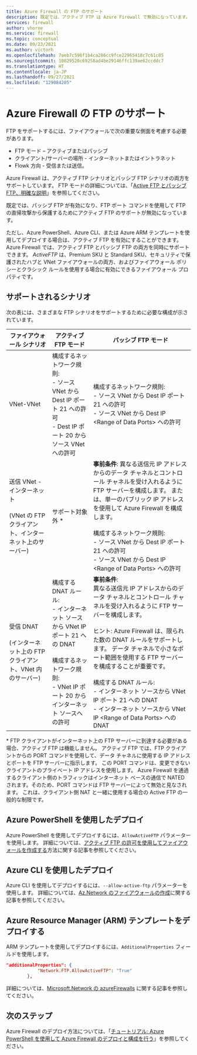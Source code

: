 ```yaml
---
title: Azure Firewall の FTP のサポート
description: 既定では、アクティブ FTP は Azure Firewall で無効になっています。 PowerShell、CLI、および ARM テンプレートを使用して有効にできます。
services: firewall
author: vhorne
ms.service: firewall
ms.topic: conceptual
ms.date: 09/23/2021
ms.author: victorh
ms.openlocfilehash: 7aeb7c596f1b4ca286cc9fce22965418c7c61c85
ms.sourcegitcommit: 10029520c69258ad4be29146ffc139ae62ccddc7
ms.translationtype: HT
ms.contentlocale: ja-JP
ms.lasthandoff: 09/27/2021
ms.locfileid: "129084205"
---
```

# <a name="azure-firewall-ftp-support"></a>Azure Firewall の FTP のサポート

FTP をサポートするには、ファイアウォールで次の重要な側面を考慮する必要があります。
- FTP モード – アクティブまたはパッシブ
- クライアント/サーバーの場所 - インターネットまたはイントラネット
- Flowk 方向 - 受信または送信。 

Azure Firewall は、アクティブ FTP シナリオとパッシブ FTP シナリオの両方をサポートしています。 FTP モードの詳細については、「[Active FTP とパッシブ FTP、明確な説明](https://slacksite.com/other/ftp.html)」を参照してください。 

既定では、パッシブ FTP が有効になり、FTP ポート コマンドを使用して FTP の直帰攻撃から保護するためにアクティブ FTP のサポートが無効になっています。 

ただし、Azure PowerShell、Azure CLI、または Azure ARM テンプレートを使用してデプロイする場合は、アクティブ FTP を有効にすることができます。 Azure Firewall では、アクティブ FTP とパッシブ FTP の両方を同時にサポートできます。 *ActiveFTP* は、Premium SKU と Standard SKU、セキュリティで保護されたハブと VNet ファイアウォールの両方、およびファイアウォール ポリシーとクラシック ルールを使用する場合に有効にできるファイアウォール プロパティです。


## <a name="supported-scenarios"></a>サポートされるシナリオ

次の表には、さまざまな FTP シナリオをサポートするために必要な構成が示されています。


|ファイアウォール シナリオ  |アクティブ FTP モード   |パッシブ FTP モード  |
|---------|---------|---------|
|VNet-VNet     |構成するネットワーク規則:<br>- ソース VNet から Dest IP ポート 21 への許可<br>- Dest IP ポート 20 からソース VNet への許可 |構成するネットワーク規則:<br>- ソース VNet から Dest IP ポート 21 への許可<br>- ソース VNet から Dest IP \<Range of Data Ports> への許可|
|送信 VNet - インターネット<br><br>(VNet の FTP クライアント、インターネット上のサーバー)      |サポート対象外 *|**事前条件**: 異なる送信元 IP アドレスからのデータ チャネルとコントロール チャネルを受け入れるように FTP サーバーを構成します。 または、単一のパブリック IP アドレスを使用して Azure Firewall を構成します。<br><br>構成するネットワーク規則:<br>- ソース VNet から Dest IP ポート 21 への許可<br>- ソース VNet から Dest IP \<Range of Data Ports> への許可 |
|受信 DNAT<br><br>(インターネット上の FTP クライアント、VNet 内のサーバー)      |構成する DNAT ルール:<br>- インターネット ソースから VNet IP ポート 21 への DNAT<br><br>構成するネットワーク規則:<br>- VNet IP ポート 20 からインターネット ソースへの許可 |**事前条件**:<br>異なる送信元 IP アドレスからのデータ チャネルとコントロール チャネルを受け入れるように FTP サーバーを構成します。<br><br>ヒント: Azure Firewall は、限られた数の DNAT ルールをサポートします。 データ チャネルで小さなポート範囲を使用する FTP サーバーを構成することが重要です。<br><br>構成する DNAT ルール:<br>- インターネット ソースから VNet IP ポート 21 への DNAT<br>- インターネット ソースから VNet IP \<Range of Data Ports> への DNAT |

\* FTP クライアントがインターネット上の FTP サーバーに到達する必要がある場合、アクティブ FTP は機能しません。 アクティブ FTP では、FTP クライアントからの PORT コマンドを使用して、データ チャネルに使用する IP アドレスとポートを FTP サーバーに指示します。 この PORT コマンドは、変更できないクライアントのプライベート IP アドレスを使用します。 Azure Firewall を通過するクライアント側のトラフィックはインターネット ベースの通信で NATED されます。そのため、PORT コマンドは FTP サーバーによって無効と見なされます。 これは、クライアント側 NAT と一緒に使用する場合の Active FTP の一般的な制限です。 


## <a name="deploy-using-azure-powershell"></a>Azure PowerShell を使用したデプロイ

Azure PowerShell を使用してデプロイするには、`AllowActiveFTP` パラメーターを使用します。 詳細については、[アクティブ FTP の許可を使用してファイアウォールを作成する](/powershell/module/az.network/new-azfirewall#16---create-a-firewall-with-allow-active-ftp-)方法に関する記事を参照してください。

## <a name="deploy-using-azure-cli"></a>Azure CLI を使用したデプロイ

Azure CLI を使用してデプロイするには、`--allow-active-ftp` パラメーターを使用します。 詳細については、[Az.Network のファイアウォールの作成](/cli/azure/network/firewall#az_network_firewall_create-optional-parameters)に関する記事を参照してください。 

## <a name="deploy-azure-resource-manager-arm-template"></a>Azure Resource Manager (ARM) テンプレートをデプロイする

ARM テンプレートを使用してデプロイするには、`AdditionalProperties` フィールドを使用します。

```json
"additionalProperties": {
            "Network.FTP.AllowActiveFTP": "True"
        },
```
詳細については、[Microsoft.Network の azureFirewalls](/azure/templates/microsoft.network/azurefirewalls) に関する記事を参照してください。

## <a name="next-steps"></a>次のステップ

Azure Firewall のデプロイ方法については、「[チュートリアル: Azure PowerShell を使用して Azure Firewall のデプロイと構成を行う](deploy-ps.md)」を参照してください。